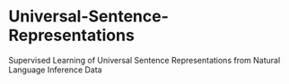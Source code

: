 # Universal-Sentence-Representations
Supervised Learning of Universal Sentence Representations from Natural Language Inference Data
